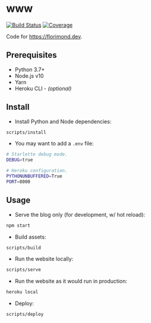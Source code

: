 # www

[![Build Status](https://travis-ci.org/florimondmanca/www.svg?branch=master)](https://travis-ci.org/florimondmanca/www)
[![Coverage](https://codecov.io/gh/florimondmanca/www/branch/master/graph/badge.svg)](https://codecov.io/gh/florimondmanca/www)

Code for https://florimond.dev.

## Prerequisites

- Python 3.7+
- Node.js v10
- Yarn
- Heroku CLI - *(optional)*

## Install

- Install Python and Node dependencies:

```bash
scripts/install
```

- You may want to add a `.env` file:

```bash
# Starlette debug mode.
DEBUG=true

# Heroku configuration.
PYTHONUNBUFFERED=True
PORT=8000
```

## Usage

- Serve the blog only (for development, w/ hot reload):

```bash
npm start
```

- Build assets:

```bash
scripts/build
```

- Run the website locally:

```bash
scripts/serve
```

- Run the website as it would run in production:

```bash
heroku local
```

- Deploy:

```bash
scripts/deploy
```
